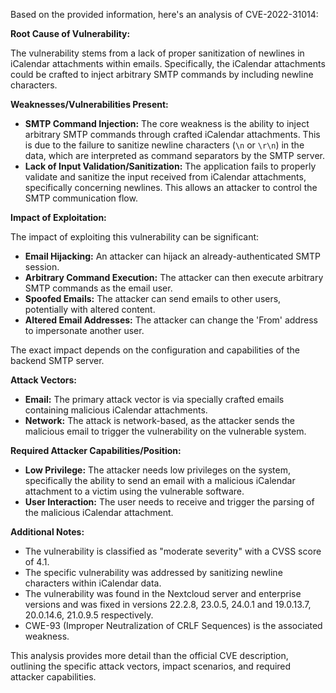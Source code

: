 Based on the provided information, here's an analysis of CVE-2022-31014:

**Root Cause of Vulnerability:**

The vulnerability stems from a lack of proper sanitization of newlines in iCalendar attachments within emails. Specifically, the iCalendar attachments could be crafted to inject arbitrary SMTP commands by including newline characters.

**Weaknesses/Vulnerabilities Present:**

*   **SMTP Command Injection:** The core weakness is the ability to inject arbitrary SMTP commands through crafted iCalendar attachments. This is due to the failure to sanitize newline characters (`\n` or `\r\n`) in the data, which are interpreted as command separators by the SMTP server.
*   **Lack of Input Validation/Sanitization:** The application fails to properly validate and sanitize the input received from iCalendar attachments, specifically concerning newlines. This allows an attacker to control the SMTP communication flow.

**Impact of Exploitation:**

The impact of exploiting this vulnerability can be significant:
*   **Email Hijacking:** An attacker can hijack an already-authenticated SMTP session.
*   **Arbitrary Command Execution:** The attacker can then execute arbitrary SMTP commands as the email user.
*   **Spoofed Emails:** The attacker can send emails to other users, potentially with altered content.
*   **Altered Email Addresses:** The attacker can change the 'From' address to impersonate another user.

The exact impact depends on the configuration and capabilities of the backend SMTP server.

**Attack Vectors:**

*   **Email:** The primary attack vector is via specially crafted emails containing malicious iCalendar attachments.
*   **Network:** The attack is network-based, as the attacker sends the malicious email to trigger the vulnerability on the vulnerable system.

**Required Attacker Capabilities/Position:**

*   **Low Privilege:** The attacker needs low privileges on the system, specifically the ability to send an email with a malicious iCalendar attachment to a victim using the vulnerable software.
*   **User Interaction:** The user needs to receive and trigger the parsing of the malicious iCalendar attachment.

**Additional Notes:**

*   The vulnerability is classified as "moderate severity" with a CVSS score of 4.1.
*   The specific vulnerability was addressed by sanitizing newline characters within iCalendar data.
*   The vulnerability was found in the Nextcloud server and enterprise versions and was fixed in versions 22.2.8, 23.0.5, 24.0.1 and 19.0.13.7, 20.0.14.6, 21.0.9.5 respectively.
*   CWE-93 (Improper Neutralization of CRLF Sequences) is the associated weakness.

This analysis provides more detail than the official CVE description, outlining the specific attack vectors, impact scenarios, and required attacker capabilities.